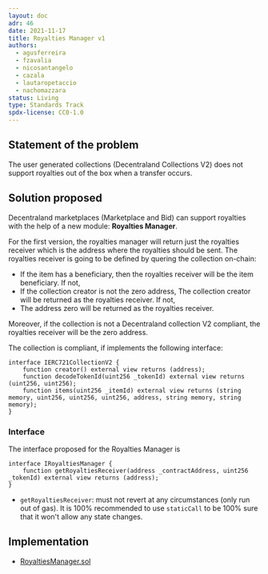 ```yaml
---
layout: doc
adr: 46
date: 2021-11-17
title: Royalties Manager v1
authors:
  - agusferreira
  - fzavalia
  - nicosantangelo
  - cazala
  - lautaropetaccio
  - nachomazzara
status: Living
type: Standards Track
spdx-license: CC0-1.0
---
```


## Statement of the problem

The user generated collections (Decentraland Collections V2) does not support royalties out of the box when a transfer occurs.

## Solution proposed

Decentraland marketplaces (Marketplace and Bid) can support royalties with the help of a new module: **Royalties Manager**.

For the first version, the royalties manager will return just the royalties receiver which is the address where the royalties should be sent. The royalties receiver is going to be defined by quering the collection on-chain:

- If the item has a beneficiary, then the royalties receiver will be the item beneficiary. If not,
- If the collection creator is not the zero address, The collection creator will be returned as the royalties receiver. If not,
- The address zero will be returned as the royalties receiver.

Moreover, if the collection is not a Decentraland collection V2 compliant, the royalties receiver will be the zero address.

The collection is compliant, if implements the following interface:

```solidity
interface IERC721CollectionV2 {
    function creator() external view returns (address);
    function decodeTokenId(uint256 _tokenId) external view returns (uint256, uint256);
    function items(uint256 _itemId) external view returns (string memory, uint256, uint256, uint256, address, string memory, string memory);
}
```

### Interface

The interface proposed for the Royalties Manager is

```solidity
interface IRoyaltiesManager {
    function getRoyaltiesReceiver(address _contractAddress, uint256 _tokenId) external view returns (address);
}

```

- `getRoyaltiesReceiver`: must not revert at any circumstances (only run out of gas). It is 100% recommended to use `staticCall` to be 100% sure that it won't allow any state changes.

## Implementation

- [RoyaltiesManager.sol](https://github.com/decentraland/marketplace-contracts/pull/56/files#diff-25b66877c494660071f3b1e2ea81d010a1e7207ebcd8700faf17fc8a157d06bb)

